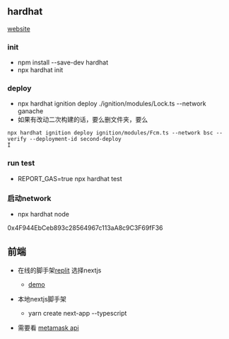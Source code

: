 ## hardhat

[website](https://hardhat.org)


### init

* npm install --save-dev hardhat
* npx hardhat init

### deploy 
 
* npx hardhat ignition deploy ./ignition/modules/Lock.ts --network ganache
* 如果有改动二次构建的话，要么删文件夹，要么
```
npx hardhat ignition deploy ignition/modules/Fcm.ts --network bsc --verify --deployment-id second-deploy
Ï
```

### run test 
* REPORT_GAS=true npx hardhat test

### 启动network
* npx hardhat node

0x4F944EbCeb893c28564967c113aA8c9C3F69fF36

## 前端

* 在线的脚手架[replit](https://replit.com) 选择nextjs
	* [demo](https://replit.com/@thatguyintech/BuyMeACoffee-Solidity-DeFi-Tipping-app?v=1#pages/index.jsx)
* 本地nextjs脚手架
	* yarn create next-app --typescript

* 需要看 [metamask api](https://docs.metamask.io/wallet/how-to/connect/)